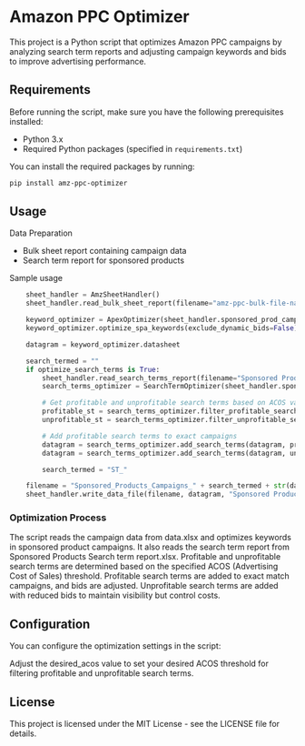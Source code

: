 # Amazon PPC Optimizer

This project is a Python script that optimizes Amazon PPC campaigns by analyzing search term reports and adjusting campaign keywords and bids to improve advertising performance.

## Requirements

Before running the script, make sure you have the following prerequisites installed:

- Python 3.x
- Required Python packages (specified in `requirements.txt`)

You can install the required packages by running:

```bash
pip install amz-ppc-optimizer
```

## Usage
Data Preparation
- Bulk sheet report containing campaign data
- Search term report for sponsored products

Sample usage
```python
    sheet_handler = AmzSheetHandler()
    sheet_handler.read_bulk_sheet_report(filename="amz-ppc-bulk-file-name.xlsx")

    keyword_optimizer = ApexOptimizer(sheet_handler.sponsored_prod_camp, desired_acos=0.3, min_bid=0.734)
    keyword_optimizer.optimize_spa_keywords(exclude_dynamic_bids=False)

    datagram = keyword_optimizer.datasheet

    search_termed = ""
    if optimize_search_terms is True:
        sheet_handler.read_search_terms_report(filename="Sponsored Products Search term report.xlsx")
        search_terms_optimizer = SearchTermOptimizer(sheet_handler.sponsored_product_search_terms)

        # Get profitable and unprofitable search terms based on ACOS value
        profitable_st = search_terms_optimizer.filter_profitable_search_terms(desired_acos=0.3)
        unprofitable_st = search_terms_optimizer.filter_unprofitable_search_terms(desired_acos=0.3)

        # Add profitable search terms to exact campaigns
        datagram = search_terms_optimizer.add_search_terms(datagram, profitable_st, 1)
        datagram = search_terms_optimizer.add_search_terms(datagram, unprofitable_st, 0.6)

        search_termed = "ST_"

    filename = "Sponsored_Products_Campaigns_" + search_termed + str(datetime.datetime.utcnow().date()) + ".xlsx"
    sheet_handler.write_data_file(filename, datagram, "Sponsored Products Campaigns")
```

### Optimization Process
The script reads the campaign data from data.xlsx and optimizes keywords in sponsored product campaigns.
It also reads the search term report from Sponsored Products Search term report.xlsx.
Profitable and unprofitable search terms are determined based on the specified ACOS (Advertising Cost of Sales) threshold.
Profitable search terms are added to exact match campaigns, and bids are adjusted.
Unprofitable search terms are added with reduced bids to maintain visibility but control costs.


## Configuration
You can configure the optimization settings in the script:

Adjust the desired_acos value to set your desired ACOS threshold for filtering profitable and unprofitable search terms.

## License
This project is licensed under the MIT License - see the LICENSE file for details.